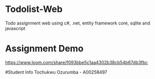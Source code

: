 # Todolist-Web
Todo assignment web using c#, .net, entity framework core, sqlite and javascript

# Assignment Demo
https://www.loom.com/share/f093bbe5c1aa4302b38cb54b67db3fbc

#Student Info
Tochukwu Ozurumba - A00258497
